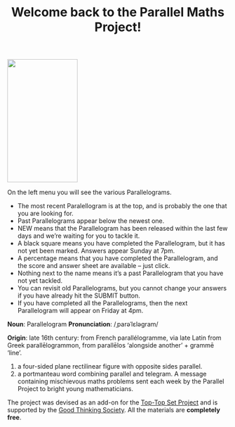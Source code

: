 <header style="background-image: url('/images/header.jpg')">
  <h1>Welcome back to the Parallel Maths Project!</h1>
</header>

<img class="img-right" src="/images/simpsons.png" width=160 height=280/>

On the left menu you will see the various Parallelograms.
*	The most recent Paralellogram is at the top, and is probably the one that you are looking for.
*	Past Parallelograms appear below the newest one.
*	NEW means that the Parallelogram has been released within the last few days and we’re waiting for you to tackle it.
*	A black square means you have completed the Parallelogram, but it has not yet been marked. Answers appear Sunday at 7pm.
*	A percentage means that you have completed the Parallelogram, and the score and answer sheet are available – just click.
*	Nothing next to the name means it’s a past Parallelogram that you have not yet tackled.
*	You can revisit old Parallelograms, but you cannot change your answers if you have already hit the SUBMIT button.
*	If you have completed all the Parallelograms, then the next Parallelogram will appear on Friday at 4pm.

<div class="dictionary">

__Noun__: Parallelogram
__Pronunciation__: /ˌparəˈlɛləɡram/

__Origin__: late 16th century: from French parallélogramme, via late Latin from Greek parallēlogrammon, from parallēlos ‘alongside another’ + grammē ‘line’.  

1. a four-sided plane rectilinear figure with opposite sides parallel.
2. a portmanteau word combining parallel and telegram. A message containing
   mischievous maths problems sent each week by the Parallel Project to bright
   young mathematicians.

</div>

The project was devised as an add-on for the [Top-Top Set Project](/about#top-top-set) and is supported by the [Good Thinking Society](/about#good-thinking). All the materials are __completely free__.
